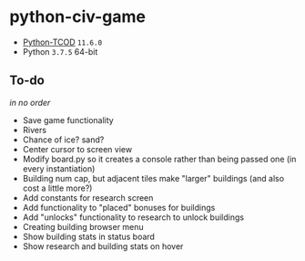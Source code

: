 # python-civ-game

-   [Python-TCOD](https://github.com/libtcod/libtcod) `11.6.0`
-   Python `3.7.5` 64-bit

## To-do

_in no order_

-   Save game functionality
-   Rivers
-   Chance of ice? sand?
-   Center cursor to screen view
-   Modify board.py so it creates a console rather than being passed one (in every instantiation)
-   Building num cap, but adjacent tiles make "larger" buildings (and also cost a little more?)
-   Add constants for research screen
-   Add functionality to "placed" bonuses for buildings
-   Add "unlocks" functionality to research to unlock buildings
-   Creating building browser menu
-   Show building stats in status board
-   Show research and building stats on hover
